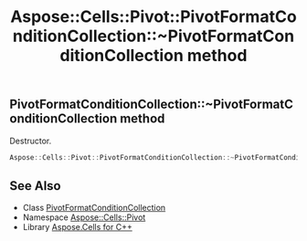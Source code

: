 ﻿---
title: Aspose::Cells::Pivot::PivotFormatConditionCollection::~PivotFormatConditionCollection method
linktitle: ~PivotFormatConditionCollection
second_title: Aspose.Cells for C++ API Reference
description: 'Aspose::Cells::Pivot::PivotFormatConditionCollection::~PivotFormatConditionCollection method. Destructor in C++.'
type: docs
weight: 200
url: /cpp/aspose.cells.pivot/pivotformatconditioncollection/~pivotformatconditioncollection/
---
## PivotFormatConditionCollection::~PivotFormatConditionCollection method


Destructor.

```cpp
Aspose::Cells::Pivot::PivotFormatConditionCollection::~PivotFormatConditionCollection()
```

## See Also

* Class [PivotFormatConditionCollection](../)
* Namespace [Aspose::Cells::Pivot](../../)
* Library [Aspose.Cells for C++](../../../)
